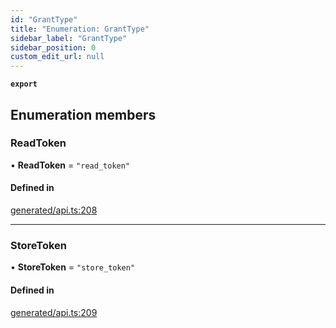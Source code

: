 ```yaml
---
id: "GrantType"
title: "Enumeration: GrantType"
sidebar_label: "GrantType"
sidebar_position: 0
custom_edit_url: null
---
```


**`export`**

## Enumeration members

### ReadToken

• **ReadToken** = `"read_token"`

#### Defined in

[generated/api.ts:208](https://github.com/refinery-labs/lunasec-monorepo/blob/caaad15/js/sdks/packages/tokenizer-sdk/src/generated/api.ts#L208)

___

### StoreToken

• **StoreToken** = `"store_token"`

#### Defined in

[generated/api.ts:209](https://github.com/refinery-labs/lunasec-monorepo/blob/caaad15/js/sdks/packages/tokenizer-sdk/src/generated/api.ts#L209)
